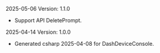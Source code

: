 2025-05-06 Version: 1.1.0
- Support API DeletePrompt.


2025-04-14 Version: 1.0.0
- Generated csharp 2025-04-08 for DashDeviceConsole.

